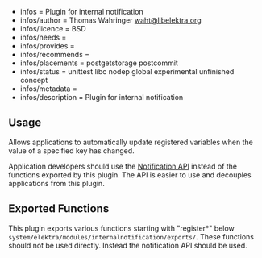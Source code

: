 - infos = Plugin for internal notification
- infos/author = Thomas Wahringer <waht@libelektra.org>
- infos/licence = BSD
- infos/needs =
- infos/provides =
- infos/recommends =
- infos/placements = postgetstorage postcommit
- infos/status = unittest libc nodep global experimental unfinished concept
- infos/metadata =
- infos/description = Plugin for internal notification

## Usage

Allows applications to automatically update registered variables when the value
of a specified key has changed.

Application developers should use the
[Notification API](https://doc.libelektra.org/api/current/html/group__kdbnotification.html)
instead of the functions exported by this plugin.
The API is easier to use and decouples applications from this plugin.

## Exported Functions

This plugin exports various functions starting with "register*" below
`system/elektra/modules/internalnotification/exports/`.
These functions should not be used directly.
Instead the notification API should be used.
